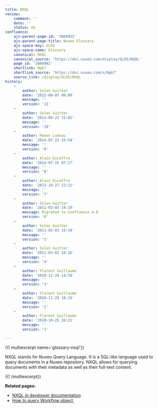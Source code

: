 ```yaml
---
title: NXQL
review:
    comment: ''
    date: ''
    status: ok
confluence:
    ajs-parent-page-id: '3868922'
    ajs-parent-page-title: Nuxeo Glossary
    ajs-space-key: GLOS
    ajs-space-name: Glossary
    canonical: NXQL
    canonical_source: 'https://doc.nuxeo.com/display/GLOS/NXQL'
    page_id: '3868982'
    shortlink: Ngk7
    shortlink_source: 'https://doc.nuxeo.com/x/Ngk7'
    source_link: /display/GLOS/NXQL
history:
    - 
        author: Solen Guitter
        date: '2015-09-07 09:09'
        message: ''
        version: '11'
    - 
        author: Solen Guitter
        date: '2014-09-23 15:02'
        message: ''
        version: '10'
    - 
        author: Manon Lumeau
        date: '2014-07-22 15:54'
        message: ''
        version: '9'
    - 
        author: Alain Escaffre
        date: '2014-07-15 07:17'
        message: ''
        version: '8'
    - 
        author: Alain Escaffre
        date: '2013-10-27 23:22'
        message: ''
        version: '7'
    - 
        author: Solen Guitter
        date: '2011-03-03 19:19'
        message: Migrated to Confluence 4.0
        version: '6'
    - 
        author: Solen Guitter
        date: '2011-03-03 19:19'
        message: ''
        version: '5'
    - 
        author: Solen Guitter
        date: '2011-03-02 18:16'
        message: ''
        version: '4'
    - 
        author: Florent Guillaume
        date: '2010-12-24 14:50'
        message: ''
        version: '3'
    - 
        author: Florent Guillaume
        date: '2010-11-29 10:33'
        message: ''
        version: '2'
    - 
        author: Florent Guillaume
        date: '2010-10-25 16:21'
        message: ''
        version: '1'

---
```

{{! multiexcerpt name='glossary-nxql'}}

NXQL stands for Nuxeo Query Language. It is a SQL-like language used to query documents in a Nuxeo repository. NXQL allows for querying documents with their metadata as well as their full-text content.

{{! /multiexcerpt}}

**Related pages:&nbsp;**

*   [NXQL in developer documentation](http://doc.nuxeo.com/x/uItH)
*   [How to query Workflow object&nbsp;](http://doc.nuxeo.com/x/4IHQ)

&nbsp;